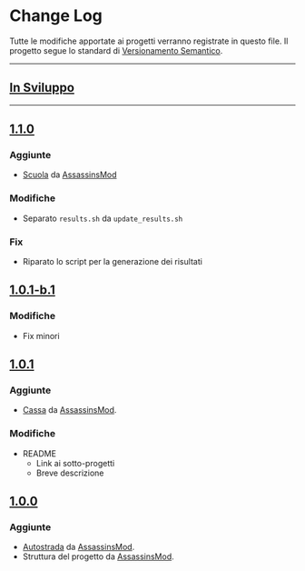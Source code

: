 # Change Log
Tutte le modifiche apportate ai progetti verranno registrate in questo file.
Il progetto segue lo standard di [Versionamento Semantico](http://semver.org/).

---

## [In Sviluppo][Unreleased]

---

## [1.1.0][]
### Aggiunte
- [Scuola][] da [AssassinsMod][]

### Modifiche
- Separato `results.sh` da `update_results.sh`

### Fix
- Riparato lo script per la generazione dei risultati


## [1.0.1-b.1][]
### Modifiche
- Fix minori


## [1.0.1][]
### Aggiunte
- [Cassa][] da [AssassinsMod][].

### Modifiche
- README
  - Link ai sotto-progetti
  - Breve descrizione


## [1.0.0][]
### Aggiunte
- [Autostrada][] da [AssassinsMod][].
- Struttura del progetto da [AssassinsMod][].


[Scuola]: /esami/Scuola
[Autostrada]: /simulazioni/Autostrada
[Cassa]: /simulazioni/Cassa

[AssassinsMod]: https://github.com/AssassinsMod

[Unreleased]: https://github.com/AssassinsMod/Lab-Prog/compare/master...develop
[1.1.0]: https://github.com/AssassinsMod/Lab-Prog/compare/1.0.1-b.1...1.1.0
[1.0.1-b.1]: https://github.com/AssassinsMod/Lab-Prog/compare/1.0.1...1.0.1-b.1
[1.0.1]: https://github.com/AssassinsMod/Lab-Prog/compare/1.0.0...1.0.1
[1.0.0]: https://github.com/AssassinsMod/Lab-Prog/releases/tag/1.0.0
